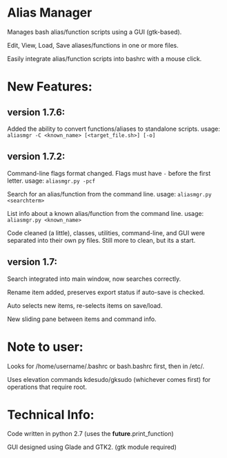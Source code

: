 Alias Manager
=============

Manages bash alias/function scripts using a GUI (gtk-based).

Edit, View, Load, Save aliases/functions in one or more files.

Easily integrate alias/function scripts into bashrc with a mouse click.


New Features:
=============

version 1.7.6:
----------------

Added the ability to convert functions/aliases to standalone scripts.
    usage: `aliasmgr -C <known_name> [<target_file.sh>] [-o]`


version 1.7.2:
--------------

Command-line flags format changed. Flags must have `-` before the first letter.
    usage: `aliasmgr.py -pcf`

Search for an alias/function from the command line.
    usage: `aliasmgr.py <searchterm>`

List info about a known alias/function from the command line.
    usage: `aliasmgr.py <known_name>`

Code cleaned (a little), classes, utilities, command-line, and GUI were separated
into their own py files. Still more to clean, but its a start.


version 1.7:
------------

Search integrated into main window, now searches correctly.

Rename item added, preserves export status if auto-save is checked.

Auto selects new items, re-selects items on save/load.

New sliding pane between items and command info.

Note to user:
=============
Looks for /home/username/.bashrc or bash.bashrc first, then in /etc/.

Uses elevation commands kdesudo/gksudo (whichever comes first) for operations that
 require root.


Technical Info:
===============

Code written in python 2.7 (uses the __future__.print_function)

GUI designed using Glade and GTK2. (gtk module required)


